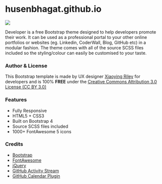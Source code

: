 # husenbhagat.github.io

<a href="https://themes.3rdwavemedia.com/bootstrap-templates/resume/free-bootstrap-theme-for-web-developers/">
<img src="https://themes.3rdwavemedia.com/wp-content/uploads/2018/07/free-bootstrap-portfolio-theme-for-web-developers.jpg">
</a>

Developer is a free Bootstrap theme designed to help developers promote their work. It can be used as a professional portal to your other online portfolios or websites (eg. Linkedin, CoderWall, Blog, GitHub etc) in a modular fashion. The theme comes with all of the source SCSS files included so the styling/colour can easily be customised to your taste.

<h3>Author &amp; License</h3>

<p>This Bootstrap template is made by UX designer <a href="https://twitter.com/3rdwave_themes" target="_blank" rel="noopener noreferrer">Xiaoying Riley</a> for developers and is 100% <strong>FREE</strong> under the <a class="dotted-line" href="http://creativecommons.org/licenses/by/3.0/" target="_blank" rel="noopener noreferrer">Creative Commons Attribution 3.0 License (CC BY 3.0)</a></p>

<h3>Features</h3>
<ul>
<li><i class="fa fa-check"></i>Fully Responsive</li>
<li><i class="fa fa-check"></i> HTML5 + CSS3</li>
<li><i class="fa fa-check"></i> Built on Bootstrap 4</li>
<li><i class="fa fa-check"></i> Source SCSS files included</li>
<li><i class="fa fa-check"></i> 1000+ FontAwesome 5 icons</li>
</ul>

<h3>Credits</h3>
<ul class="external-credits">
<li><a href="http://getbootstrap.com/" target="_blank" rel="noopener noreferrer">Bootstrap</a></li>
<li><a href="http://fortawesome.github.io/Font-Awesome/" target="_blank" rel="noopener noreferrer">FontAwesome</a></li>
<li><a href="http://jquery.com/" target="_blank" rel="noopener noreferrer">jQuery</a></li>
<li><a href="http://caseyscarborough.com/projects/github-activity/" target="_blank" rel="noopener noreferrer">GitHub Activity Stream</a></li>
<li><a href="https://github.com/IonicaBizau/github-calendar" target="_blank" rel="noopener noreferrer">GitHub Calendar Plugin</a></li>
</ul>
